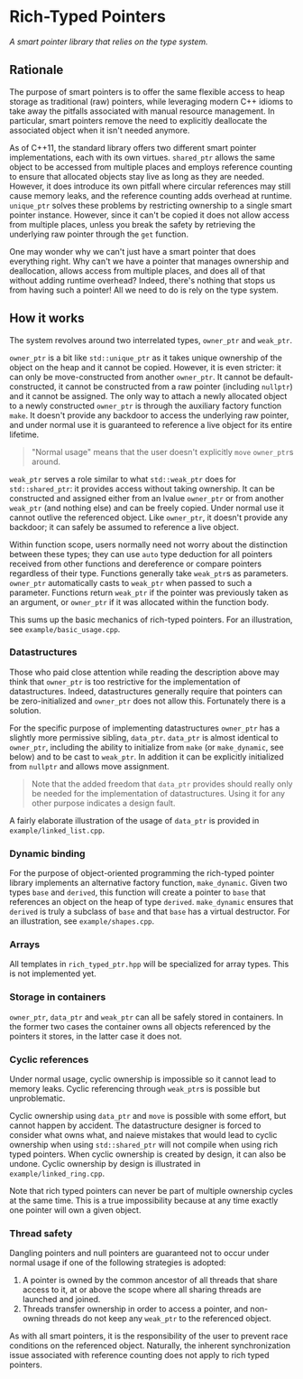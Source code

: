 # Rich-Typed Pointers #

_A smart pointer library that relies on the type system._


## Rationale ##

The purpose of smart pointers is to offer the same flexible access to heap storage as traditional (raw) pointers, while leveraging modern C++ idioms to take away the pitfalls associated with manual resource management. In particular, smart pointers remove the need to explicitly deallocate the associated object when it isn't needed anymore.

As of C++11, the standard library offers two different smart pointer implementations, each with its own virtues. `shared_ptr` allows the same object to be accessed from multiple places and employs reference counting to ensure that allocated objects stay live as long as they are needed. However, it does introduce its own pitfall where circular references may still cause memory leaks, and the reference counting adds overhead at runtime. `unique_ptr` solves these problems by restricting ownership to a single smart pointer instance. However, since it can't be copied it does not allow access from multiple places, unless you break the safety by retrieving the underlying raw pointer through the `get` function.

One may wonder why we can't just have a smart pointer that does everything right. Why can't we have a pointer that manages ownership and deallocation, allows access from multiple places, and does all of that without adding runtime overhead? Indeed, there's nothing that stops us from having such a pointer! All we need to do is rely on the type system.


## How it works ##

The system revolves around two interrelated types, `owner_ptr` and `weak_ptr`.

`owner_ptr` is a bit like `std::unique_ptr` as it takes unique ownership of the object on the heap and it cannot be copied. However, it is even stricter: it can only be move-constructed from another `owner_ptr`. It cannot be default-constructed, it cannot be constructed from a raw pointer (including `nullptr`) and it cannot be assigned. The only way to attach a newly allocated object to a newly constructed `owner_ptr` is through the auxiliary factory function `make`. It doesn't provide any backdoor to access the underlying raw pointer, and under normal use it is guaranteed to reference a live object for its entire lifetime.

> "Normal usage" means that the user doesn't explicitly `move` `owner_ptr`s around.

`weak_ptr` serves a role similar to what `std::weak_ptr` does for `std::shared_ptr`: it provides access without taking ownership. It can be constructed and assigned either from an lvalue `owner_ptr` or from another `weak_ptr` (and nothing else) and can be freely copied. Under normal use it cannot outlive the referenced object. Like `owner_ptr`, it doesn't provide any backdoor; it can safely be assumed to reference a live object.

Within function scope, users normally need not worry about the distinction between these types; they can use `auto` type deduction for all pointers received from other functions and dereference or compare pointers regardless of their type. Functions generally take `weak_ptr`s as parameters. `owner_ptr` automatically casts to `weak_ptr` when passed to such a parameter. Functions return `weak_ptr` if the pointer was previously taken as an argument, or `owner_ptr` if it was allocated within the function body.

This sums up the basic mechanics of rich-typed pointers. For an illustration, see `example/basic_usage.cpp`.


### Datastructures ###

Those who paid close attention while reading the description above may think that `owner_ptr` is too restrictive for the implementation of datastructures. Indeed, datastructures generally require that pointers can be zero-initialized and `owner_ptr` does not allow this. Fortunately there is a solution.

For the specific purpose of implementing datastructures `owner_ptr` has a slightly more permissive sibling, `data_ptr`. `data_ptr` is almost identical to `owner_ptr`, including the ability to initialize from `make` (or `make_dynamic`, see below) and to be cast to `weak_ptr`. In addition it can be explicitly initialized from `nullptr` and allows move assignment.

> Note that the added freedom that `data_ptr` provides should really only be needed for the implementation of datastructures. Using it for any other purpose indicates a design fault.

A fairly elaborate illustration of the usage of `data_ptr` is provided in `example/linked_list.cpp`.


### Dynamic binding ###

For the purpose of object-oriented programming the rich-typed pointer library implements an alternative factory function, `make_dynamic`. Given two types `base` and `derived`, this function will create a pointer to `base` that references an object on the heap of type `derived`. `make_dynamic` ensures that `derived` is truly a subclass of `base` and that `base` has a virtual destructor. For an illustration, see `example/shapes.cpp`.


### Arrays ###

All templates in `rich_typed_ptr.hpp` will be specialized for array types. This is not implemented yet.


### Storage in containers ###

`owner_ptr`, `data_ptr` and `weak_ptr` can all be safely stored in containers. In the former two cases the container owns all objects referenced by the pointers it stores, in the latter case it does not.


### Cyclic references ###

Under normal usage, cyclic ownership is impossible so it cannot lead to memory leaks. Cyclic referencing through `weak_ptr`s is possible but unproblematic.

Cyclic ownership using `data_ptr` and `move` is possible with some effort, but cannot happen by accident. The datastructure designer is forced to consider what owns what, and naieve mistakes that would lead to cyclic ownership when using `std::shared_ptr` will not compile when using rich typed pointers. When cyclic ownership is created by design, it can also be undone. Cyclic ownership by design is illustrated in `example/linked_ring.cpp`.

Note that rich typed pointers can never be part of multiple ownership cycles at the same time. This is a true impossibility because at any time exactly one pointer will own a given object.


### Thread safety ###

Dangling pointers and null pointers are guaranteed not to occur under normal usage if one of the following strategies is adopted:

1. A pointer is owned by the common ancestor of all threads that share access to it, at or above the scope where all sharing threads are launched and joined.
2. Threads transfer ownership in order to access a pointer, and non-owning threads do not keep any `weak_ptr` to the referenced object.

As with all smart pointers, it is the responsibility of the user to prevent race conditions on the referenced object. Naturally, the inherent synchronization issue associated with reference counting does not apply to rich typed pointers.
